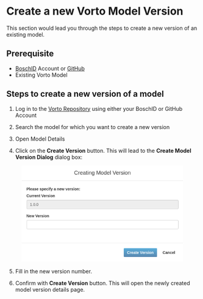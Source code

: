 # Create a new Vorto Model Version

This section would lead you through the steps to create a new version of an existing model.

## Prerequisite

* [BoschID](https://accounts.bosch-iot-suite.com/) Account or [GitHub](https://github.com/) 
* Existing Vorto Model

## Steps to create a new version of a model

1. Log in to the [Vorto Repository](http://vorto.eclipse.org) using either your BoschID or GitHub Account

2. Search the model for which you want to create a new version

3. Open Model Details

4. Click on the **Create Version** button. This will lead to the **Create Model Version Dialog** dialog box:

<figure class="screenshot">
    <img src="images/model_version_dialog.png" />
</figure>

5. Fill in the new version number.

6. Confirm with **Create Version** button. This will open the newly created model version details page.
